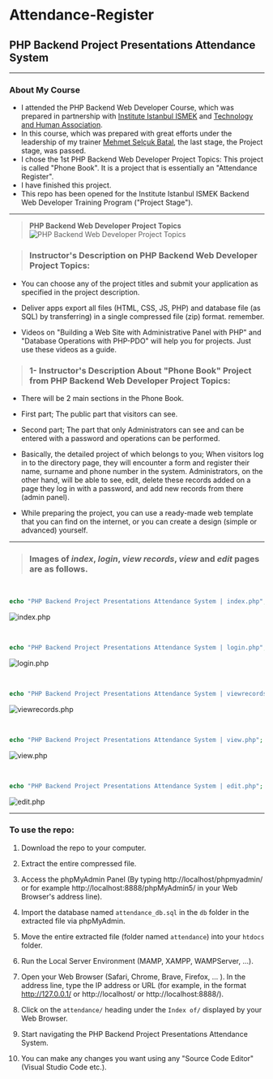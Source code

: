 
# Attendance-Register

## PHP Backend Project Presentations Attendance System

---

### About My Course

* I attended the PHP Backend Web Developer Course, which was prepared in partnership with [Institute Istanbul ISMEK](https://enstitu.ibb.istanbul/portal/default.aspx) and [Technology and Human Association](https://www.tekinder.org.tr/).
* In this course, which was prepared with great efforts under the leadership of my trainer [Mehmet Selçuk Batal](https://github.com/msbatal), the last stage, the Project stage, was passed.
* I chose the 1st PHP Backend Web Developer Project Topics: This project is called "Phone Book". It is a project that is essentially an "Attendance Register".
* I have finished this project.
* This repo has been opened for the Institute Istanbul ISMEK Backend Web Developer Training Program ("Project Stage").

---

> **PHP Backend Web Developer Project Topics**
![PHP Backend Web Developer Project Topics](/images/PHP%20BACK-END%20WEB%20DEVELOPER%20PROJE%20KONULARI.png)

> ### Instructor's Description on PHP Backend Web Developer Project Topics:

* You can choose any of the project titles and submit your application as specified in the project description.

* Deliver apps export all files (HTML, CSS, JS, PHP) and database file (as SQL)
by transferring) in a single compressed file (zip) format.
remember.

* Videos on "Building a Web Site with Administrative Panel with PHP" and "Database Operations with PHP-PDO" will help you for projects. Just use these videos as a guide.

> ### 1- Instructor's Description About "Phone Book" Project from PHP Backend Web Developer Project Topics:

* There will be 2 main sections in the Phone Book.

* First part; The public part that visitors can see.

* Second part; The part that only Administrators can see and can be entered with a password and operations can be performed.

* Basically, the detailed project of which belongs to you;
When visitors log in to the directory page, they will encounter a form and register their name, surname and phone number in the system.
Administrators, on the other hand, will be able to see, edit, delete these records added on a page they log in with a password, and add new records from there (admin panel).

* While preparing the project, you can use a ready-made web template that you can find on the internet, or you can create a design (simple or advanced) yourself. 

---

> ### Images of ***index***, ***login***, ***view records***, ***view*** and ***edit*** pages are as follows.

<br>

```php
echo "PHP Backend Project Presentations Attendance System | index.php";
```
![index.php](/images/Project%20Presentation%20Meeting%20index.png)

<br>

```php
echo "PHP Backend Project Presentations Attendance System | login.php";
```
![login.php](/images/Project%20Presentation%20Meeting%20login.png)

<br>

```php
echo "PHP Backend Project Presentations Attendance System | viewrecords.php";
```
![viewrecords.php](/images/Project%20Presentation%20Meeting%20viewrecords.png)

<br>

```php
echo "PHP Backend Project Presentations Attendance System | view.php";
```
![view.php](/images/Project%20Presentation%20Meeting%20view.png)

<br>

```php
echo "PHP Backend Project Presentations Attendance System | edit.php";
```
![edit.php](/images/Project%20Presentation%20Meeting%20edit.png)

---

### To use the repo:

1. Download the repo to your computer.

2. Extract the entire compressed file.

3. Access the phpMyAdmin Panel (By typing http://localhost/phpmyadmin/ or for example http://localhost:8888/phpMyAdmin5/ in your Web Browser's address line).

4. Import the database named `attendance_db.sql` in the `db` folder in the extracted file via phpMyAdmin.

5. Move the entire extracted file (folder named `attendance`) into your `htdocs` folder.

6. Run the Local Server Environment (MAMP, XAMPP, WAMPServer, ...).

7. Open your Web Browser (Safari, Chrome, Brave, Firefox, ... ).
In the address line, type the IP address or URL (for example, in the format http://127.0.0.1/ or http://localhost/ or http://localhost:8888/).

8. Click on the `attendance/` heading under the `Index of/` displayed by your Web Browser.

9. Start navigating the PHP Backend Project Presentations Attendance System.

10. You can make any changes you want using any "Source Code Editor" (Visual Studio Code etc.).








